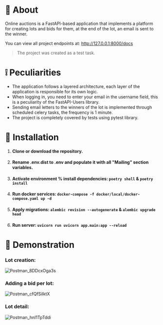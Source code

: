 # 📃 About
Online auctions is a FastAPI-based application that implements a platform for creating lots and bids for them, at the end of the lot, an email is sent to the winner.

You can view all project endpoints at: http://127.0.0.1:8000/docs
> The project was created as a test task.

# ❕ Peculiarities
* The application follows a layered architecture, each layer of the application is responsible for its own logic.
* When logging in, you need to enter your email in the username field, this is a peculiarity of the FastAPI-Users library.
* Sending email letters to the winners of the lot is implemented through scheduled celery tasks, the frequency is 1 minute.
* The project is completely covered by tests using pytest library.

# 💽 Installation

1. #### Clone or download the repository.
2. #### Rename .env.dist to .env and populate it with all "Mailing" section variables.
3. #### Activate environment % install dependencies: `poetry shell` & `poetry install`
4. #### Run docker services: `docker-compose -f docker/local/docker-compose.yaml up -d`
5. #### Apply migrations: `alembic revision --autogenerate` & `alembic upgrade head`
6. #### Run server: `uvicorn run uvicorn app.main:app --reload`

# 🌄 Demonstration

### Lot creation:
![Postman_8DDcxOga3s](https://github.com/FCTL3314/Online-Auctions-Backend/assets/97694131/67abfea2-0f6e-4583-a085-832e06259f28)

### Adding a bid per lot: 
![Postman_cfQfSiIktX](https://github.com/FCTL3314/Online-Auctions-Backend/assets/97694131/fabf1e5c-521d-4649-80a3-9e3d78b1d75b)

### Lot detail:
![Postman_hnI1TpTddi](https://github.com/FCTL3314/Online-Auctions-Backend/assets/97694131/004ab571-4d35-4eb6-a236-5d4b0555ad62)
